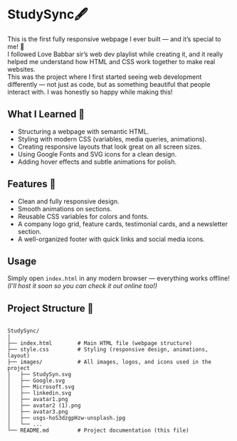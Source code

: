 # StudySync🖋

This is the first fully responsive webpage I ever built — and it’s special to me! 🎉  
I followed Love Babbar sir’s web dev playlist while creating it, and it really helped me understand how HTML and CSS work together to make real websites.  
This was the project where I first started seeing web development differently — not just as code, but as something beautiful that people interact with. I was honestly so happy while making this!  

## What I Learned 🧠  
- Structuring a webpage with semantic HTML.  
- Styling with modern CSS (variables, media queries, animations).  
- Creating responsive layouts that look great on all screen sizes.  
- Using Google Fonts and SVG icons for a clean design.  
- Adding hover effects and subtle animations for polish.  

## Features 🚀  
- Clean and fully responsive design.  
- Smooth animations on sections.  
- Reusable CSS variables for colors and fonts.  
- A company logo grid, feature cards, testimonial cards, and a newsletter section.  
- A well-organized footer with quick links and social media icons.  

## Usage  
Simply open `index.html` in any modern browser — everything works offline!  
*(I’ll host it soon so you can check it out online too!)*  

## Project Structure 📂  
```

StudySync/
│
├── index.html        # Main HTML file (webpage structure)
├── style.css         # Styling (responsive design, animations, layout)
├── images/           # All images, logos, and icons used in the project
│   ├── StudySyn.svg
│   ├── Google.svg
│   ├── Microsoft.svg
│   ├── linkedin.svg
│   ├── avatar1.png
│   ├── avatar2 (1).png
│   ├── avatar3.png
│   ├── usgs-hoS3dzgpHzw-unsplash.jpg
│   └── ...
└── README.md         # Project documentation (this file)

```
